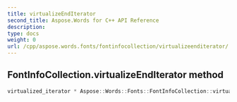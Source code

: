 ```yaml
---
title: virtualizeEndIterator
second_title: Aspose.Words for C++ API Reference
description: 
type: docs
weight: 0
url: /cpp/aspose.words.fonts/fontinfocollection/virtualizeenditerator/
---
```

## FontInfoCollection.virtualizeEndIterator method




```cpp
virtualized_iterator * Aspose::Words::Fonts::FontInfoCollection::virtualizeEndIterator() override
```

